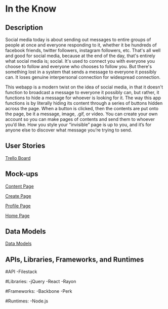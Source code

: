 # In the Know

## Description

Social media today is about sending out messages to entire groups of people at once and everyone responding to it, whether it be hundreds of facebook friends, twitter followers, instagram followers, etc. That's all well and good for social media, because at the end of the day, that's entirely what social media is; social. It's used to connect you with everyone you choose to follow and everyone who chooses to follow you. But there's something lost in a system that sends a message to everyone it possibly can. It loses genuine interpersonal connection for widespread connection. 
 
This webapp is a modern twist on the idea of social media, in that it doesn't function to broadcast a message to everyone it possibly can, but rather, it functions to hide a message for whoever is looking for it. The way this app functions is by literally hiding its content through a series of buttons hidden across the page. When a button is clicked, then the contents are put onto the page, be it a message, image, .gif, or video. You can create your own account so you can make pages of contents and send them to whoever you’d like. How you style your “invisible” page is up to you, and it’s for anyone else to discover what message you’re trying to send.

## User Stories

[Trello Board](https://trello.com/b/MvVHhrbG/in-the-know)

## Mock-ups
[Content Page](http://i.imgur.com/9QBqDYK.png)

[Create Page](http://i.imgur.com/v7NQLaE.png)

[Profile Page](http://i.imgur.com/5BRAzzA.png)

[Home Page](http://i.imgur.com/59iHL8C.png)

## Data Models

[Data Models](http://i.imgur.com/088m0c1.png)

## APIs, Libraries, Frameworks, and Runtimes

#API
	-Filestack

#Libraries: 
	-jQuery
	-React
	-Rayon

#Frameworks:
	-Backbone
	-Perk

#Runtimes:
	-Node.js


<!--
1. Routing (express)
1. Flash Messages / errors
1. Database connection and ORM (knex and bookshelf)
1. User registration and authentication (passport and custom adapters)
1. Configuration [config-loader](https://github.com/alarner/config-loader)
1. Nice gulp, babel, react configuration

### Tools

* express
* react
* gulp
* sass
* browserify
* babel
* knex
* bookshelf
* passport

### To use...

1. Download / fork / clone
1. Run `npm install -g gulp knex` to install global dependencies
1. Run `npm install` to install local dependencies
1. Run `gulp` to start the server

### Todo

1. Local user login
1. Password reset
1. More oauth providers (facebook, twitter, amazon, github, bitbucket, dropbox, instagram, linkedin, slack, windows live, etc.)
1. Hierarchical user permissioning system
1. OAuth / API server
1. CSRF protection
-->
